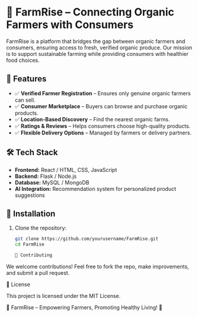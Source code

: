 # 🌱 FarmRise – Connecting Organic Farmers with Consumers  

FarmRise is a platform that bridges the gap between organic farmers and consumers, ensuring access to fresh, verified organic produce. Our mission is to support sustainable farming while providing consumers with healthier food choices.  

## 🚀 Features  
- ✅ **Verified Farmer Registration** – Ensures only genuine organic farmers can sell.  
- ✅ **Consumer Marketplace** – Buyers can browse and purchase organic products.  
- ✅ **Location-Based Discovery** – Find the nearest organic farms.  
- ✅ **Ratings & Reviews** – Helps consumers choose high-quality products.  
- ✅ **Flexible Delivery Options** – Managed by farmers or delivery partners.  

## 🛠️ Tech Stack  
- **Frontend:** React / HTML, CSS, JavaScript  
- **Backend:** Flask / Node.js  
- **Database:** MySQL / MongoDB  
- **AI Integration:** Recommendation system for personalized product suggestions  

## 📌 Installation  
1. Clone the repository:  
   ```bash
   git clone https://github.com/yourusername/FarmRise.git
   cd FarmRise

   🤝 Contributing

We welcome contributions! Feel free to fork the repo, make improvements, and submit a pull request.

📜 License

This project is licensed under the MIT License.

🌿 FarmRise – Empowering Farmers, Promoting Healthy Living! 🚜
